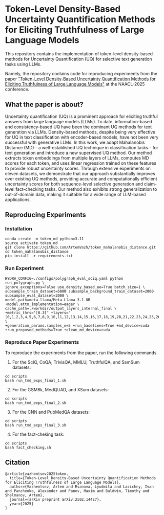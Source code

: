 # Token-Level Density-Based Uncertainty Quantification Methods for Eliciting Truthfulness of Large Language Models

This repository contains the implementation of token-level density-based methods for Uncertainty Quantification (UQ) for selective text generation tasks using LLMs.

Namely, the repository contains code for reproducing experiments from the paper ["Token-Level Density-Based Uncertainty Quantification Methods for Eliciting Truthfulness of Large Language Models"](https://arxiv.org/pdf/2502.14427) at the NAACL-2025 conference.

## What the paper is about?

Uncertainty quantification (UQ) is a prominent approach for eliciting truthful answers from large language models (LLMs). To date, information-based and consistency-based UQ have been the dominant UQ methods for text generation via LLMs. Density-based methods, despite being very effective for UQ in text classification with encoder-based models, have not been very successful with generative LLMs. In this work, we adapt Mahalanobis Distance (MD) - a well-established UQ technique in classification tasks - for text generation and introduce a new supervised UQ method. Our method extracts token embeddings from multiple layers of LLMs, computes MD scores for each token, and uses linear regression trained on these features to provide robust uncertainty scores. Through extensive experiments on eleven datasets, we demonstrate that our approach substantially improves over existing UQ methods, providing accurate and computationally efficient uncertainty scores for both sequence-level selective generation and claim-level fact-checking tasks. Our method also exhibits strong generalization to out-of-domain data, making it suitable for a wide range of LLM-based applications.

## Reproducing Experiments

### Installation

```shell
conda create -n token_md python=3.11
source activate token_md
git clone https://github.com/ArtemVazh/token_mahalanobis_distance.git
cd token_mahalanobis_distance
pip install -r requirements.txt 
```

### Run Experiment

```
HYDRA_CONFIG=./configs/polygraph_eval_sciq.yaml python run_polygraph.py \
ignore_exceptions=False use_density_based_ue=True batch_size=1 \
subsample_train_dataset=5000 subsample_background_train_dataset=2000 subsample_eval_dataset=2000 \
model.path=meta-llama/Meta-Llama-3.1-8B +model.attn_implementation=eager \
cache_path=./workdir/output_layers_internal_final \
+metric_thrs="[0.3]" +layers="[0,1,2,3,4,5,6,7,8,9,10,11,12,13,14,15,16,17,18,19,20,21,22,23,24,25,26,27,28,29,30,-1]" \
+generation_params.samples_n=5 +run_baselines=True +md_device=cuda +run_proposed_methods=True +clean_md_device=cuda
```


### Reproduce Paper Experiments

To reproduce the experiments from the paper, run the following commands.

1. For the SciQ, CoQA, TriviaQA, MMLU, TruthfulQA, and SamSum datasets:
```shell
cd scripts
bash run_tmd_exps_final_1.sh
```

2. For the GSM8k, MedQUAD, and XSum datasets:
```shell
cd scripts
bash run_tmd_exps_final_2.sh
```

3. For the CNN and PubMedQA datasets:
```shell
cd scripts
bash run_tmd_exps_final_3.sh
```

4. For the fact-cheking task:
```shell
cd scripts
bash fact_checking.sh
```

## Citation
```
@article{vazhentsev2025token,
  title={Token-Level Density-Based Uncertainty Quantification Methods for Eliciting Truthfulness of Large Language Models},
  author={Vazhentsev, Artem and Rvanova, Lyudmila and Lazichny, Ivan and Panchenko, Alexander and Panov, Maxim and Baldwin, Timothy and Shelmanov, Artem},
  journal={arXiv preprint arXiv:2502.14427},
  year={2025}
}
```